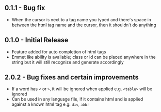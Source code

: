 ## 0.1.1 - Bug fix
- When the cursor is next to a tag name you typed and there's space in between
the html tag name and the cursor, then it shouldn't do anything

## 0.1.0 - Initial Release
- Feature added for auto completion of html tags
- Emmet like ability is available; class or id can be placed anywhere in the
string but it will still recognize and generate accordingly

## 2.0.2 - Bug fixes and certain improvements
- If a word has `<` or `>`, it will be ignored when applied e.g. `<table>` will be ignored
- Can be used in any language file, if it contains html and is applied against a known html tag e.g. `div`, `abbr`
